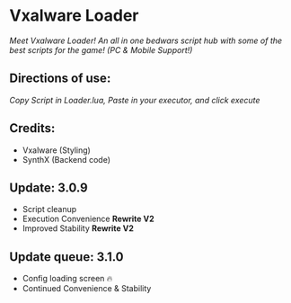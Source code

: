 # Vxalware Loader
*Meet Vxalware Loader! An all in one bedwars script hub with some of the best scripts for the game! (PC & Mobile Support!)*
## Directions of use:
*Copy Script in Loader.lua, Paste in your executor, and click execute*
## Credits:
- Vxalware (Styling)
- SynthX (Backend code)
## Update: 3.0.9
- Script cleanup
- Execution Convenience **Rewrite V2**
- Improved Stability **Rewrite V2**
## Update queue: 3.1.0
- Config loading screen 🔥
- Continued Convenience & Stability
